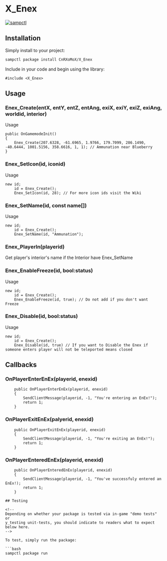 # X_Enex

[![sampctl](https://img.shields.io/badge/sampctl-X_Enex-2f2f2f.svg?style=for-the-badge)](https://github.com/CnRXoMoX/X_Enex)

<!--
Short description of your library, why it's useful, some examples, pictures or
videos. Link to your forum release thread too.

Remember: You can use "forumfmt" to convert this readme to forum BBCode!

What the sections below should be used for:

`## Installation`: Leave this section un-edited unless you have some specific
additional installation procedure.

`## Testing`: Whether your library is tested with a simple `main()` and `print`,
unit-tested, or demonstrated via prompting the player to connect, you should
include some basic information for users to try out your code in some way.

And finally, maintaining your version number`:

* Follow [Semantic Versioning](https://semver.org/)
* When you release a new version, update `VERSION` and `git tag` it
* Versioning is important for sampctl to use the version control features

Happy Pawning!
-->

## Installation

Simply install to your project:

```bash
sampctl package install CnRXoMoX/X_Enex
```

Include in your code and begin using the library:

```pawn
#include <X_Enex>
```

## Usage

<!--
Write your code documentation or examples here. If your library is documented in
the source code, direct users there. If not, list your API and describe it well
in this section. If your library is passive and has no API, simply omit this
section.
-->
### Enex_Create(entX, entY, entZ, entAng, exiX, exiY, exiZ, exiAng, worldid, interior)

Usage
```pawn
public OnGamemodeInit()
{
    Enex_Create(207.6328, -61.6965, 1.9766, 179.7099, 286.1490, -40.6444, 1001.5156, 358.6616, 1, 1); // Ammunation near Blueberry
}
```

### Enex_SetIcon(id, iconid)

Usage
```pawn
new id;
    id = Enex_Create();
    Enex_SetIcon(id, 28); // For more icon ids visit the Wiki
```

### Enex_SetName(id, const name[])

Usage
```pawn
new id;
    id = Enex_Create();
    Enex_SetName(id, "Ammunation");
```

### Enex_PlayerIn(playerid)

Get player's interior's name if the Interior have Enex_SetName

### Enex_EnableFreeze(id, bool:status)

Usage
```pawn
new id;
    id = Enex_Create();
    Enex_EnableFreeze(id, true); // Do not add if you don't want Freeze
```

### Enex_Disable(id, bool:status)

Usage
```pawn
new id;
    id = Enex_Create();
    Enex_Disable(id, true) // If you want to Disable the Enex if someone enters player will not be teleported means closed
```

## Callbacks

### OnPlayerEnterEnEx(playerid, enexid)

```pawn
    public OnPlayerEnterEnEx(playerid, enexid)
    {
        SendClientMessage(playerid, -1, "You're entering an EnEx!");
        return 1;
    }
```

### OnPlayerExitEnEx(palyerid, enexid)

```pawn
    public OnPlayerExitEnEx(playerid, enexid)
    {
        SendClientMessage(playerid, -1, "You're exiting an EnEx!");
        return 1;
    }
```

### OnPlayerEnteredEnEx(playerid, enexid)

```pawn
    public OnPlayerEnteredEnEx(playerid, enexid)
    {
        SendClientMessage(playerid, -1, "You've successfuly entered an EnEx!);
        return 1;
    }

## Testing

<!--
Depending on whether your package is tested via in-game "demo tests" or
y_testing unit-tests, you should indicate to readers what to expect below here.
-->

To test, simply run the package:

```bash
sampctl package run
```

